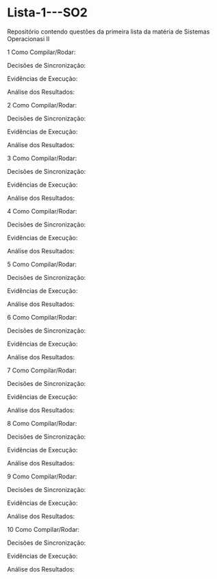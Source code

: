 # Lista-1---SO2
Repositório contendo questões da primeira lista da matéria de Sistemas Operacionasi II

1
Como Compilar/Rodar:

Decisões de Sincronização:

Evidências de Execução:

Análise dos Resultados:

2
Como Compilar/Rodar:

Decisões de Sincronização:

Evidências de Execução:

Análise dos Resultados:

3
Como Compilar/Rodar:

Decisões de Sincronização:

Evidências de Execução:

Análise dos Resultados:

4
Como Compilar/Rodar:

Decisões de Sincronização:

Evidências de Execução:

Análise dos Resultados:

5
Como Compilar/Rodar:

Decisões de Sincronização:

Evidências de Execução:

Análise dos Resultados:

6
Como Compilar/Rodar:

Decisões de Sincronização:

Evidências de Execução:

Análise dos Resultados:

7
Como Compilar/Rodar:

Decisões de Sincronização:

Evidências de Execução:

Análise dos Resultados:

8
Como Compilar/Rodar:

Decisões de Sincronização:

Evidências de Execução:

Análise dos Resultados:

9
Como Compilar/Rodar:

Decisões de Sincronização:

Evidências de Execução:

Análise dos Resultados:

10
Como Compilar/Rodar:

Decisões de Sincronização:

Evidências de Execução:

Análise dos Resultados:
